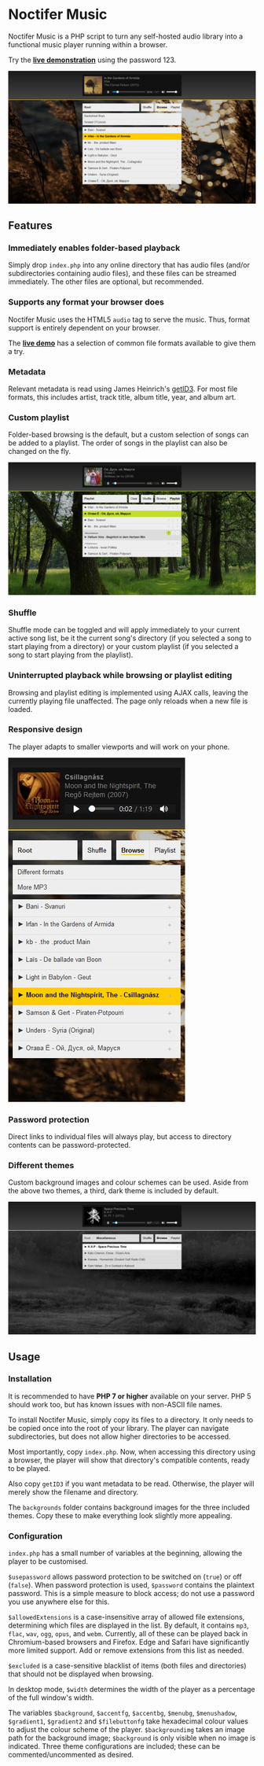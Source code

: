# Noctifer Music

Noctifer Music is a PHP script to turn any self-hosted audio library into a functional music player running within a browser. 

Try the [**live demonstration**](https://music.lrk.tools/demo) using the password 123.

![Noctifer Music Screenshot](./default.jpg)


## Features

### Immediately enables folder-based playback

Simply drop `index.php` into any online directory that has audio files (and/or subdirectories containing audio files), and these files can be streamed immediately. The other files are optional, but recommended.

### Supports any format your browser does

Noctifer Music uses the HTML5 `audio` tag to serve the music. Thus, format support is entirely dependent on your browser. 

The [**live demo**](https://music.lrk.tools/demo) has a selection of common file formats available to give them a try.

### Metadata
Relevant metadata is read using James Heinrich's [getID3](https://github.com/JamesHeinrich/getID3). For most file formats, this includes artist, track title, album title, year, and album art.

### Custom playlist

Folder-based browsing is the default, but a custom selection of songs can be added to a playlist. The order of songs in the playlist can also be changed on the fly.

![Playlist view](./playlist.jpg)

### Shuffle

Shuffle mode can be toggled and will apply immediately to your current active song list, be it the current song's directory (if you selected a song to start playing from a directory) or your custom playlist (if you selected a song to start playing from the playlist).

### Uninterrupted playback while browsing or playlist editing

Browsing and playlist editing is implemented using AJAX calls, leaving the currently playing file unaffected. The page only reloads when a new file is loaded.

### Responsive design

The player adapts to smaller viewports and will work on your phone.

![Mobile view](./mobile.jpg)

### Password protection

Direct links to individual files will always play, but access to directory contents can be password-protected. 

### Different themes

Custom background images and colour schemes can be used. Aside from the above two themes, a third, dark theme is included by default.

![Dark theme](./dark.jpg)


## Usage

### Installation

It is recommended to have **PHP 7 or higher** available on your server. PHP 5 should work too, but has known issues with non-ASCII file names.

To install Noctifer Music, simply copy its files to a directory. It only needs to be copied once into the root of your library. The player can navigate subdirectories, but does not allow higher directories to be accessed.

Most importantly, copy `index.php`. Now, when accessing this directory using a browser, the player will show that directory's compatible contents, ready to be played.

Also copy `getID3` if you want metadata to be read. Otherwise, the player will merely show the filename and directory.

The `backgrounds` folder contains background images for the three included themes. Copy these to make everything look slightly more appealing.

### Configuration

`index.php` has a small number of variables at the beginning, allowing the player to be customised.


`$usepassword` allows password protection to be switched on (`true`) or off (`false`). When password protection is used, `$password` contains the plaintext password. This is a simple measure to block access; do not use a password you use anywhere else for this. 

`$allowedExtensions` is a case-insensitive array of allowed file extensions, determining which files are displayed in the list. By default, it contains `mp3`, `flac`, `wav`, `ogg`, `opus`, and `webm`. Currently, all of these can be played back in Chromium-based browsers and Firefox. Edge and Safari have significantly more limited support. Add or remove extensions from this list as needed.

`$excluded` is a case-sensitive blacklist of items (both files and directories) that should not be displayed when browsing.

In desktop mode, `$width` determines the width of the player as a percentage of the full window's width.

The variables `$background`, `$accentfg`, `$accentbg`, `$menubg`, `$menushadow`, `$gradient1`, `$gradient2` and `$filebuttonfg` take hexadecimal colour values to adjust the colour scheme of the player. `$backgroundimg` takes an image path for the background image; `$background` is only visible when no image is indicated. Three theme configurations are included; these can be commented/uncommented as desired. 